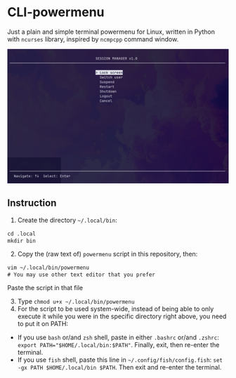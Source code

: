 # CLI-powermenu
Just a plain and simple terminal powermenu for Linux, written in Python with `ncurses` library, inspired by `ncmpcpp` command window.

![](https://github.com/Flock137/CLI-powermenu/blob/main/power.png)

## Instruction 
1. Create the directory `~/.local/bin`:
```
cd .local
mkdir bin
```

2. Copy the (raw text of) `powermenu` script in this repository, then:
```
vim ~/.local/bin/powermenu
# You may use other text editor that you prefer
```
Paste the script in that file

3. Type `chmod u+x ~/.local/bin/powermenu`
4. For the script to be used system-wide, instead of being able to only execute it while you were in the specific directory right above, you need to put it on PATH:
- If you use `bash` or/and `zsh` shell, paste in either `.bashrc` or/and `.zshrc`: `export PATH="$HOME/.local/bin:$PATH"`. Finally, exit, then re-enter the terminal.
- If you use `fish` shell, paste this line in `~/.config/fish/config.fish`: `set -gx PATH $HOME/.local/bin $PATH`. Then exit and re-enter the terminal.
